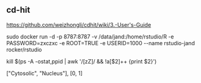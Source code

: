 ## cd-hit

https://github.com/weizhongli/cdhit/wiki/3.-User's-Guide

sudo docker run -d -p 8787:8787 -v /data/jand:/home/rstudio/R -e PASSWORD=zxczxc -e ROOT=TRUE -e USERID=1000 --name rstudio-jand rocker/rstudio


kill $(ps -A -ostat,ppid | awk '/[zZ]/ && !a[$2]++ {print $2}')

["Cytosolic", "Nucleus"], [0, 1]